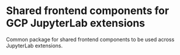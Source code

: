 # Shared frontend components for GCP JupyterLab extensions

Common package for shared frontend components to be used across JupyterLab
extensions.
